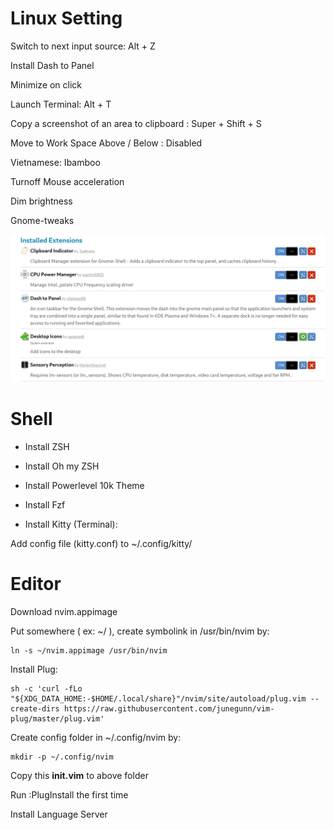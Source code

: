 # Linux Setting
Switch to next input source: Alt + Z

Install Dash to Panel

Minimize on click

Launch Terminal: Alt + T

Copy a screenshot of an area to clipboard : Super + Shift + S

Move to Work Space Above / Below : Disabled

Vietnamese: Ibamboo

Turnoff Mouse acceleration

Dim brightness

Gnome-tweaks

![](assets/extensions.png)

# Shell

- Install ZSH

- Install Oh my ZSH

- Install Powerlevel 10k Theme

- Install Fzf

- Install Kitty (Terminal):

Add config file (kitty.conf) to ~/.config/kitty/


# Editor
Download nvim.appimage

Put somewhere ( ex: ~/ ), create symbolink in /usr/bin/nvim by:
```
ln -s ~/nvim.appimage /usr/bin/nvim
```

Install Plug:
```
sh -c 'curl -fLo "${XDG_DATA_HOME:-$HOME/.local/share}"/nvim/site/autoload/plug.vim --create-dirs https://raw.githubusercontent.com/junegunn/vim-plug/master/plug.vim' 
```

Create config folder in ~/.config/nvim by: 
```
mkdir -p ~/.config/nvim
```

Copy this **init.vim** to above folder

Run :PlugInstall the first time

Install Language Server
